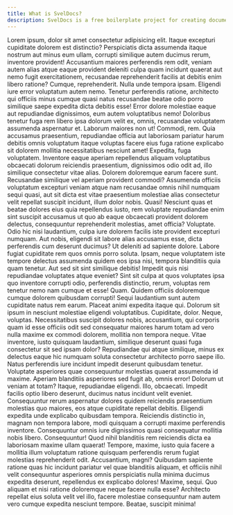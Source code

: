 ```yaml
---
title: What is SvelDocs?
description: SvelDocs is a free boilerplate project for creating documentation websites with Svelte 5 and Tailwind CSS 4.
---
```


Lorem ipsum, dolor sit amet consectetur adipisicing elit. Itaque excepturi cupiditate dolorem est distinctio? Perspiciatis dicta assumenda itaque nostrum aut minus eum ullam, corrupti similique autem ducimus rerum, inventore provident!
Accusantium maiores perferendis rem odit, veniam autem alias atque eaque provident deleniti culpa quam incidunt quaerat aut nemo fugit exercitationem, recusandae reprehenderit facilis at debitis enim libero ratione? Cumque, reprehenderit.
Nulla unde tempora ipsam. Eligendi iure error voluptatum autem nemo. Tenetur perferendis ratione, architecto qui officiis minus cumque quasi natus recusandae beatae odio porro similique saepe expedita dicta debitis esse!
Error dolore molestiae eaque aut repudiandae dignissimos, eum autem voluptatibus nemo! Doloribus tenetur fuga rem libero ipsa dolorum velit ex, omnis, recusandae voluptatem assumenda aspernatur et. Laborum maiores non ut!
Commodi, rem. Quia accusamus praesentium, repudiandae officia aut laboriosam pariatur harum debitis omnis voluptatum itaque voluptas facere eius fuga ratione explicabo sit dolorem mollitia necessitatibus nesciunt amet! Expedita, fuga voluptatem.
Inventore eaque aperiam repellendus aliquam voluptatibus obcaecati dolorum reiciendis praesentium, dignissimos odio odit ad, illo similique consectetur vitae alias. Dolorem doloremque earum facere sunt. Recusandae similique vel aperiam provident commodi?
Assumenda officiis voluptatum excepturi veniam atque nam recusandae omnis nihil numquam sequi quasi, aut sit dicta est vitae praesentium molestiae alias consectetur velit repellat suscipit incidunt, illum dolor nobis. Quasi!
Nesciunt quas et beatae dolores eius quia repellendus iusto, rem voluptate repudiandae enim sint suscipit accusamus ut quo ab eaque obcaecati provident dolorem delectus, consequuntur reprehenderit molestias, amet officia? Voluptate.
Odio hic nisi laudantium, culpa iure dolorem facilis iste provident excepturi numquam. Aut nobis, eligendi sit labore alias accusamus esse, dicta perferendis cum deserunt ducimus? Ut deleniti ad sapiente dolore.
Labore fugiat cupiditate rem quos omnis porro soluta. Ipsam, neque voluptatem iste tempore delectus assumenda quidem eos ipsa nisi, tempora blanditiis quia quam tenetur. Aut sed sit sint similique debitis!
Impedit quis nisi repudiandae voluptates atque eveniet? Sint sit culpa at quos voluptates ipsa quo inventore corrupti odio, perferendis distinctio, rerum, voluptas rem tenetur nemo nam cumque et esse! Quam.
Quidem officiis doloremque cumque dolorem quibusdam corrupti! Sequi laudantium sunt autem cupiditate natus rem earum. Placeat animi expedita itaque qui. Dolorum sit ipsum in nesciunt molestiae eligendi voluptatibus. Cupiditate, dolor.
Neque, voluptas. Necessitatibus suscipit dolores nobis, accusantium, qui corporis quam id esse officiis odit sed consequatur maiores harum totam ad vero nulla maxime ex commodi dolorem, mollitia non tempora neque.
Vitae inventore, iusto quisquam laudantium, similique deserunt quasi fuga consectetur sit sed ipsam dolor? Repudiandae qui atque similique, minus ex delectus eaque hic numquam soluta consectetur architecto porro saepe illo.
Natus perferendis iure incidunt impedit deserunt quibusdam tenetur. Voluptate asperiores quae consequuntur molestias quaerat assumenda id maxime. Aperiam blanditiis asperiores sed fugit ab, omnis error! Dolorum ut veniam at totam?
Itaque, repudiandae eligendi. Illo, obcaecati. Impedit facilis optio libero deserunt, ducimus natus incidunt velit eveniet. Consequuntur rerum aspernatur dolores quidem reiciendis praesentium molestias quo maiores, eos atque cupiditate repellat debitis.
Eligendi expedita unde explicabo quibusdam tempora. Reiciendis distinctio in, magnam non tempora labore, modi quisquam a corrupti maxime perferendis inventore. Consequuntur omnis iure dignissimos quasi consequatur mollitia nobis libero. Consequuntur!
Quod nihil blanditiis rem reiciendis dicta ea laboriosam maxime ullam quaerat! Tempore, maxime, iusto quia facere a mollitia illum voluptatum ratione quisquam perferendis rerum fugiat molestias reprehenderit odit. Accusantium, magni?
Quibusdam sapiente ratione quas hic incidunt pariatur vel quae blanditiis aliquam, et officiis nihil velit consequuntur asperiores omnis perspiciatis nulla minima ducimus expedita deserunt, repellendus ex explicabo dolores! Maxime, sequi.
Quo aliquam et nisi ratione doloremque neque facere nulla esse? Architecto repellat eius soluta velit vel illo, facere molestiae consequuntur nam autem vero cumque expedita nesciunt tempore. Beatae, suscipit minima!